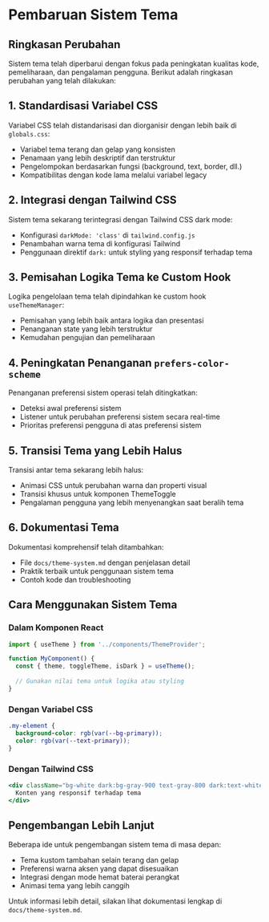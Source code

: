 # Pembaruan Sistem Tema

## Ringkasan Perubahan

Sistem tema telah diperbarui dengan fokus pada peningkatan kualitas kode, pemeliharaan, dan pengalaman pengguna. Berikut adalah ringkasan perubahan yang telah dilakukan:

## 1. Standardisasi Variabel CSS

Variabel CSS telah distandarisasi dan diorganisir dengan lebih baik di `globals.css`:

- Variabel tema terang dan gelap yang konsisten
- Penamaan yang lebih deskriptif dan terstruktur
- Pengelompokan berdasarkan fungsi (background, text, border, dll.)
- Kompatibilitas dengan kode lama melalui variabel legacy

## 2. Integrasi dengan Tailwind CSS

Sistem tema sekarang terintegrasi dengan Tailwind CSS dark mode:

- Konfigurasi `darkMode: 'class'` di `tailwind.config.js`
- Penambahan warna tema di konfigurasi Tailwind
- Penggunaan direktif `dark:` untuk styling yang responsif terhadap tema

## 3. Pemisahan Logika Tema ke Custom Hook

Logika pengelolaan tema telah dipindahkan ke custom hook `useThemeManager`:

- Pemisahan yang lebih baik antara logika dan presentasi
- Penanganan state yang lebih terstruktur
- Kemudahan pengujian dan pemeliharaan

## 4. Peningkatan Penanganan `prefers-color-scheme`

Penanganan preferensi sistem operasi telah ditingkatkan:

- Deteksi awal preferensi sistem
- Listener untuk perubahan preferensi sistem secara real-time
- Prioritas preferensi pengguna di atas preferensi sistem

## 5. Transisi Tema yang Lebih Halus

Transisi antar tema sekarang lebih halus:

- Animasi CSS untuk perubahan warna dan properti visual
- Transisi khusus untuk komponen ThemeToggle
- Pengalaman pengguna yang lebih menyenangkan saat beralih tema

## 6. Dokumentasi Tema

Dokumentasi komprehensif telah ditambahkan:

- File `docs/theme-system.md` dengan penjelasan detail
- Praktik terbaik untuk penggunaan sistem tema
- Contoh kode dan troubleshooting

## Cara Menggunakan Sistem Tema

### Dalam Komponen React

```jsx
import { useTheme } from '../components/ThemeProvider';

function MyComponent() {
  const { theme, toggleTheme, isDark } = useTheme();
  
  // Gunakan nilai tema untuk logika atau styling
}
```

### Dengan Variabel CSS

```css
.my-element {
  background-color: rgb(var(--bg-primary));
  color: rgb(var(--text-primary));
}
```

### Dengan Tailwind CSS

```jsx
<div className="bg-white dark:bg-gray-900 text-gray-800 dark:text-white">
  Konten yang responsif terhadap tema
</div>
```

## Pengembangan Lebih Lanjut

Beberapa ide untuk pengembangan sistem tema di masa depan:

- Tema kustom tambahan selain terang dan gelap
- Preferensi warna aksen yang dapat disesuaikan
- Integrasi dengan mode hemat baterai perangkat
- Animasi tema yang lebih canggih

Untuk informasi lebih detail, silakan lihat dokumentasi lengkap di `docs/theme-system.md`.